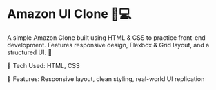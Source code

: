  # Amazon UI Clone 🛒💻
 A simple Amazon Clone built using HTML & CSS to practice front-end development. Features responsive design, Flexbox & Grid layout, and a structured UI. 🚀

🔹 Tech Used: HTML, CSS

🔹 Features: Responsive layout, clean styling, real-world UI replication
